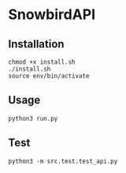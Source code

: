 # SnowbirdAPI
## Installation
```
chmod +x install.sh
./install.sh
source env/bin/activate
```

## Usage
```
python3 run.py
```

## Test
```
python3 -m src.test.test_api.py
```
